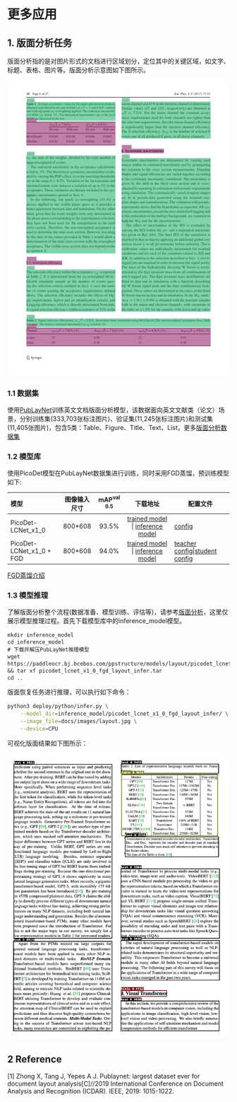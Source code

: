 # 更多应用


## 1. 版面分析任务

版面分析指的是对图片形式的文档进行区域划分，定位其中的关键区域，如文字、标题、表格、图片等。版面分析示意图如下图所示。

<div align="center">
    <img src="images/layout_demo.png" width="800">
</div>

### 1.1 数据集

使用[PubLayNet](https://github.com/ibm-aur-nlp/PubLayNet)训练英文文档版面分析模型，该数据面向英文文献类（论文）场景，分别训练集(333,703张标注图片)、验证集(11,245张标注图片)和测试集(11,405张图片)，包含5类：Table、Figure、Title、Text、List，更多[版面分析数据集](https://github.com/PaddlePaddle/PaddleOCR/blob/dygraph/ppstructure/layout/README.md#32)

### 1.2 模型库

使用PicoDet模型在PubLayNet数据集进行训练，同时采用FGD蒸馏，预训练模型如下:

| 模型     | 图像输入尺寸 | mAP<sup>val<br/>0.5 |  下载地址  |  配置文件  |
| :-------- | :--------: |  :----------------: | :---------------: | ----------------- |
| PicoDet-LCNet_x1_0 |  800*608   |   93.5% | [trained model](https://paddleocr.bj.bcebos.com/ppstructure/models/layout/picodet_lcnet_x1_0_layout.pdparams) &#124; [inference model](https://paddleocr.bj.bcebos.com/ppstructure/models/layout/picodet_lcnet_x1_0_layout_infer.tar) | [config](./picodet_lcnet_x1_0_layout.yml) |
| PicoDet-LCNet_x1_0 + FGD |  800*608   |   94.0%     | [trained model](https://paddleocr.bj.bcebos.com/ppstructure/models/layout/picodet_lcnet_x1_0_fgd_layout.pdparams) &#124; [inference model](https://paddleocr.bj.bcebos.com/ppstructure/models/layout/picodet_lcnet_x1_0_fgd_layout_infer.tar) | [teacher config](./picodet_lcnet_x2_5_layout.yml)&#124;[student config](./picodet_lcnet_x1_0_layout.yml) |

 [FGD蒸馏介绍](https://github.com/PaddlePaddle/PaddleDetection/blob/develop/configs/slim/distill/README.md)

### 1.3 模型推理

了解版面分析整个流程(数据准备、模型训练、评估等)，请参考[版面分析](https://github.com/PaddlePaddle/PaddleOCR/blob/dygraph/ppstructure/layout/README.md)，这里仅展示模型推理过程。首先下载模型库中的inference_model模型。

```
mkdir inference_model
cd inference_model
# 下载并解压PubLayNet推理模型
wget https://paddleocr.bj.bcebos.com/ppstructure/models/layout/picodet_lcnet_x1_0_fgd_layout_infer.tar && tar xf picodet_lcnet_x1_0_fgd_layout_infer.tar
cd ..
```

版面恢复任务进行推理，可以执行如下命令：

```bash
python3 deploy/python/infer.py \
    --model_dir=inference_model/picodet_lcnet_x1_0_fgd_layout_infer/ \
    --image_file=docs/images/layout.jpg \
    --device=CPU
```

可视化版面结果如下图所示：

<div align="center">
    <img src="images/layout_res.jpg" width="800">
</div>

## 2 Reference

[1] Zhong X, Tang J, Yepes A J. Publaynet: largest dataset ever for document layout analysis[C]//2019 International Conference on Document Analysis and Recognition (ICDAR). IEEE, 2019: 1015-1022.
